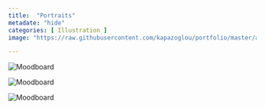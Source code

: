 ```yaml
---
title:  "Portraits"
metadate: "hide"
categories: [ Illustration ]
image: "https://raw.githubusercontent.com/kapazoglou/portfolio/master/assets/images/item/drw_2.png"

---
```


![Moodboard](https://raw.githubusercontent.com/kapazoglou/portfolio/master/assets/images/item/med_2.png)

![Moodboard](https://raw.githubusercontent.com/kapazoglou/portfolio/master/assets/images/item/drw_5.png)

![Moodboard](https://raw.githubusercontent.com/kapazoglou/portfolio/master/assets/images/item/drw_4.png)

